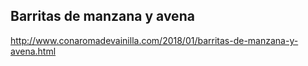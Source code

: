 ## Barritas de manzana y avena

http://www.conaromadevainilla.com/2018/01/barritas-de-manzana-y-avena.html
